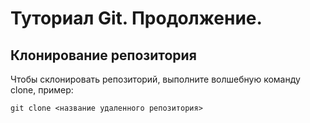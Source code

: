 # Туториал Git. Продолжение.

## Клонирование репозитория

Чтобы склонировать репозиторий, выполните волшебную команду clone, пример:

```
git clone <название удаленного репозитория>
```